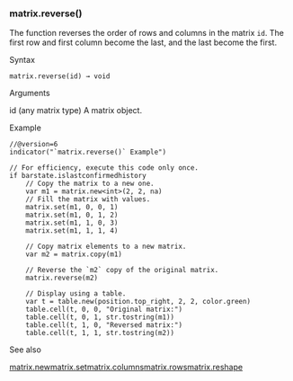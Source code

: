 ### matrix.reverse()

The function reverses the order of rows and columns in the matrix `id`. The first row and first column become the last, and the last become the first.

Syntax

```
matrix.reverse(id) → void
```

Arguments

id (any matrix type) A matrix object.

Example

```
//@version=6  
indicator("`matrix.reverse()` Example")  
  
// For efficiency, execute this code only once.  
if barstate.islastconfirmedhistory  
    // Copy the matrix to a new one.  
    var m1 = matrix.new<int>(2, 2, na)  
    // Fill the matrix with values.  
    matrix.set(m1, 0, 0, 1)  
    matrix.set(m1, 0, 1, 2)  
    matrix.set(m1, 1, 0, 3)  
    matrix.set(m1, 1, 1, 4)  
  
    // Copy matrix elements to a new matrix.  
    var m2 = matrix.copy(m1)  
  
    // Reverse the `m2` copy of the original matrix.  
    matrix.reverse(m2)  
  
    // Display using a table.  
    var t = table.new(position.top_right, 2, 2, color.green)  
    table.cell(t, 0, 0, "Original matrix:")  
    table.cell(t, 0, 1, str.tostring(m1))  
    table.cell(t, 1, 0, "Reversed matrix:")  
    table.cell(t, 1, 1, str.tostring(m2))
```

See also

[matrix.new<type>](#fun_matrix.new<type>)[matrix.set](#fun_matrix.set)[matrix.columns](#fun_matrix.columns)[matrix.rows](#fun_matrix.rows)[matrix.reshape](#fun_matrix.reshape)
